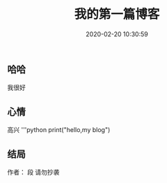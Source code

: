 ﻿---
title: 我的第一篇博客
date: 2020-02-20 10:30:59
tags:
---

## 哈哈
我很好

## 心情
高兴
'''python
print("hello,my blog")

## 结局

作者： 段
请勿抄袭